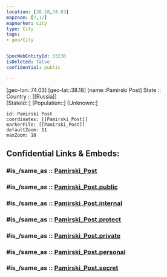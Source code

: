 ```yaml
---
location: [38.18,74.03] 
mapzoom: [7,12] 
mapmarker: city 
type: City
tags:
- geo/City


SpocWebEntityId: 33230
isDeleted: false
confidential: public

---
```

[geo-lon::74.03] 
[geo-lat::38.18] 
[name::Pamirski Post] 
State ::  
Country :: [[Russia]]  
[StateId::] 
[Population::] 
[Unknown::] 


```leaflet
id: Pamirski Post
coordinates: [[Pamirski_Post]] 
markerFile: [[Pamirski_Post]] 
defaultZoom: 11 
maxZoom: 18
```


## Confidential Links & Embeds: 

### #is_/same_as :: [Pamirski_Post](/_Standards/Earth/Continent/Asia/Asia~Central/Tajikistan/Counties/Gorno-Badakhshan/City/Pamirski_Post.md) 

### #is_/same_as :: [Pamirski_Post.public](/_public/Earth/Continent/Asia/Asia~Central/Tajikistan/Counties/Gorno-Badakhshan/City/Pamirski_Post.public.md) 

### #is_/same_as :: [Pamirski_Post.internal](/_internal/Earth/Continent/Asia/Asia~Central/Tajikistan/Counties/Gorno-Badakhshan/City/Pamirski_Post.internal.md) 

### #is_/same_as :: [Pamirski_Post.protect](/_protect/Earth/Continent/Asia/Asia~Central/Tajikistan/Counties/Gorno-Badakhshan/City/Pamirski_Post.protect.md) 

### #is_/same_as :: [Pamirski_Post.private](/_private/Earth/Continent/Asia/Asia~Central/Tajikistan/Counties/Gorno-Badakhshan/City/Pamirski_Post.private.md) 

### #is_/same_as :: [Pamirski_Post.personal](/_personal/Earth/Continent/Asia/Asia~Central/Tajikistan/Counties/Gorno-Badakhshan/City/Pamirski_Post.personal.md) 

### #is_/same_as :: [Pamirski_Post.secret](/_secret/Earth/Continent/Asia/Asia~Central/Tajikistan/Counties/Gorno-Badakhshan/City/Pamirski_Post.secret.md)

